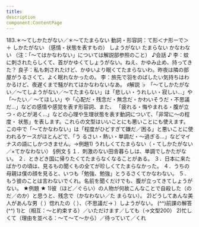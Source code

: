 ```yaml
---
title:
description
component:ContentPage
---
```



183.＊～てしかたがない／＊～てたまらない
動詞・形容詞：て形＜ナ形ーで＞ ＋ しかたがない
（感情・状態を表すもの） しようがない たまらない かなわない
（注：「～てはかなわない」については解説部参照のこと）
♪会話 ♪
李：蚊に刺されたらしくて、首がかゆくてしょうがない。ねえ、かゆみ止め、持ってきた？
良子：私も刺されたけど、かゆいより眠くてたまらないわ。昨夜は隣の部屋がうるさくて、よく眠れなかったの。
李：旅先で羽をのばしたい気持ちはわかるけど、夜遅くまで騒がれてはかなわないなあ。
♯解説 ♭
「～てしかたがない／～てしようがない／～てたまらない」は「悲しい・うれしい・寂しい…」や「～たい／
～てほしい」や「心配だ・残念だ・無念だ・かわいそうだ・不思議だ…」などの感情や感覚を表す形容詞、また、 「疲れる・悔やまれる・腹が立つ・のどが渇く…」などの心理や生理状態を表す動詞について、「非常に～の程度・ 状態」を表します。これらの文型はいいことにも悪いことにも使えます。
この中で「～てかなわない」は「程度がひどすぎて嫌だ／困る」と悪いことに使われるケースがほとんどで、「う るさい・熱い・単調だ・～過ぎる…」などマイナスの語にしかつきません。→例題1)
うれしくてたまらない（・てしかたがない／×てかなわない）
§例文 §
１．刺激のない田舎暮らしは、単調でしかたがない。
２．ときどき国に帰りたくてたまらなくなることがある。
３．日本に来たばかりの頃は、見るもの聞くもの全てが珍しくてたまらなかった。
４．うちの母親は僕の顔を見ると、いつも「勉強、勉強」とうるさくてかなわない。
５．もう彼のことは言わないでくれ。名前を聞くだけでも、腹が立ってきてしょうがない。
★例題 ★
1)彼（ほど／ぐらい）の人物が何故こんなことで自殺した（のだ／のか）と思うと、残念で（かなわない／た
まらない）。
2)どうしてあんな美人があんな男（ ）惚れたの（ ）、（不思議だ→ ）しようがない。
(^^)前課の解答(^^)
1)と（相互：～と約束する）／いただけます／しても（→文型200）
2)忙しくて（理由を並べる：～て～て～から）／待っていて／くれ
